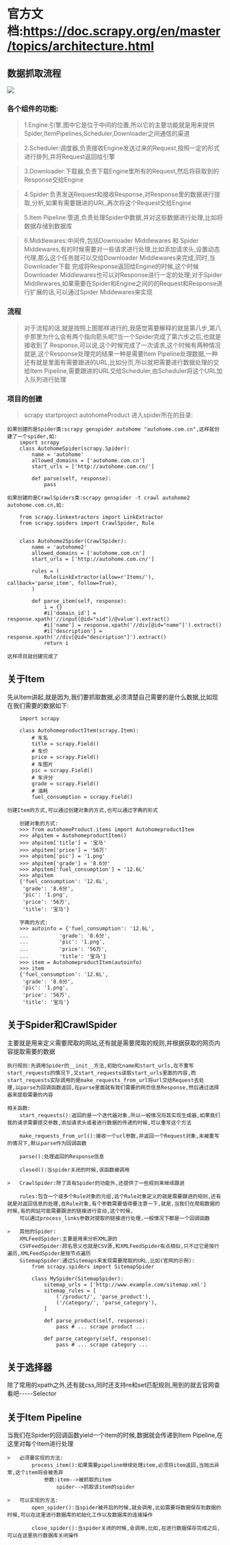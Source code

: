 # 官方文档:https://doc.scrapy.org/en/master/topics/architecture.html

## 数据抓取流程
![](../screen/Scrapy流程.png)

### 各个组件的功能:

>   1.Engine:引擎,图中它是位于中间的位置,所以它的主要功能就是用来提供Spider,ItemPipelines,Scheduler,Downloader之间通信的渠道

>   2.Scheduler:调度器,负责接收Engine发送过来的Request,按照一定的形式进行排列,并将Request返回给引擎

>   3.Downloader:下载器,负责下载Engine里所有的Request,然后将获取到的Response交给Engine

>   4.Spider:负责发送Request和接收Response,对Response里的数据进行提取,分析,如果有需要跟进的URL,再次将这个Request交给Engine

>   5.Item Pipeline:管道,负责处理Spider中数据,并对这些数据进行处理,比如将数据存储到数据库

>   6.Middlewares:中间件,包括Downloader Middlewares 和 Spider Middewares,有的时候需要对一些请求进行处理,比如添加请求头,设置动态代理,那么这个任务就可以交给Downloader Middlewares来完成,同时,当Downloader下载
完成将Response返回给Engine的时候,这个时候Downloader Middlewares也可以对Response进行一定的处理;对于Spider Middlewares,如果需要在Spider和Engine之间的的Request和Response进行扩展的话,可以通过Spider Middewares来实现

### 流程
>   对于流程的话,就是按照上图那样进行的,我感觉需要解释的就是第八步,第八步那里为什么会有两个指向箭头呢?当一个Spider完成了第六步之后,也就是接收到了
Response,可以说,这个时候完成了一次请求,这个时候有两种情况就是,这个Response处理完的结果一种是需要Item Pipeline处理数据,一种还有就是里面有需要跟进的URL,比如分页,所以就把需要进行数据处理的交给Item Pipeline,需要跟进的URL交给Scheduler,由Scheduler将这个URL加入队列进行处理

### 项目的创建
>   scrapy startproject autohomeProduct
    进入spider所在的目录:

    如果创建的是Spider类:scrapy genspider autohome "autohome.com.cn",这样就创建了一个spider,如:
        import scrapy
        class AutohomeSpider(scrapy.Spider):
            name = 'autohome'
            allowed_domains = ['autohome.com.cn']
            start_urls = ['http://autohome.com.cn/']

            def parse(self, response):
                pass

    如果创建的是CrawlSpiders类:scrapy genspider -t crawl autohome2 autohome.com.cn,如:

        from scrapy.linkextractors import LinkExtractor
        from scrapy.spiders import CrawlSpider, Rule


        class Autohome2Spider(CrawlSpider):
            name = 'autohome2'
            allowed_domains = ['autohome.com.cn']
            start_urls = ['http://autohome.com.cn/']

            rules = (
                Rule(LinkExtractor(allow=r'Items/'), callback='parse_item', follow=True),
            )

            def parse_item(self, response):
                i = {}
                #i['domain_id'] = response.xpath('//input[@id="sid"]/@value').extract()
                #i['name'] = response.xpath('//div[@id="name"]').extract()
                #i['description'] = response.xpath('//div[@id="description"]').extract()
                return i

    这样项目就创建完成了

## 关于Item
先从Item讲起,就是因为,我们要抓取数据,必须清楚自己需要的是什么数据,比如现在我们需要的数据如下:

        import scrapy

        class AutohomeproductItem(scrapy.Item):
            # 车名
            title = scrapy.Field()
            # 车价
            price = scrapy.Field()
            # 车图片
            pic = scrapy.Field()
            # 车评分
            grade = scrapy.Field()
            # 油耗
            fuel_consumption = scrapy.Field()

    创建Item的方式,可以通过创建对象的方式,也可以通过字典的形式

        创建对象的方式:
        >>> from autohomeProduct.items import AutohomeproductItem
        >>> ahpitem = AutohomeproductItem()
        >>> ahpitem['title'] = '宝马'
        >>> ahpitem['price'] = '56万'
        >>> ahpitem['pic'] = '1.png'
        >>> ahpitem['grade'] = '8.6分'
        >>> ahpitem['fuel_consumption'] = '12.6L'
        >>> ahpitem
        {'fuel_consumption': '12.6L',
         'grade': '8.6分',
         'pic': '1.png',
         'price': '56万',
         'title': '宝马'}

        字典的方式:
        >>> autoinfo = {'fuel_consumption': '12.6L',
        ...          'grade': '8.6分',
        ...          'pic': '1.png',
        ...          'price': '56万',
        ...          'title': '宝马'}
        >>> item = AutohomeproductItem(autoinfo)
        >>> item
        {'fuel_consumption': '12.6L',
         'grade': '8.6分',
         'pic': '1.png',
         'price': '56万',
         'title': '宝马'}

## 关于Spider和CrawlSpider
主要就是用来定义需要爬取的网站,还有就是需要爬取的规则,并根据获取的网页内容提取需要的数据

    执行规则:先调用Spider的__init__方法,初始化name和start_urls,在不重写start_requests的情况下,又start_requests读取start_urls里面的内容,而start_requests实际调用的是make_requests_from_url将url交给Request去处
    理,以parse为回调函数返回,在parse里面就有我们需要的网页信息Response,然后通过选择器来提取需要的内容

    相关函数:
        start_requests():返回的是一个迭代器对象,所以一般情况将其实现生成器,如果我们我的请求需要提交参数,添加请求头或者进行数据的传递的时候,可以重写这个方法

        make_requests_from_url():接收一个url参数,并返回一个Request对象,未被重写的情况下,默认parse作为回调函数

        parse():处理返回的Response信息

        closed():当spider关闭的时候,该函数被调用

    >   CrawlSpider:除了具有Spider的功能外,还提供了一些规则来继续跟进

        rules:包含一个或多个Rule对象的元组,这个Rule对象定义的就是需要跟进的规则,还有就是对返回信息的处理,在Rule对象,有个参数需要值得要注意一下,就是,当我们在爬取数据的时候,有的网站可能需要跟进的链接进行变动,这个时候,
        可以通过process_links参数对提取的链接进行处理,一般情况下都是一个回调函数

    >   其他的Spider:
        XMLFeedSpider:主要是用来分析XML源的
        CSVFeedSpider:顾名思义也就是CSV源,和XMLFeedSpider有点相似,只不过它是按行遍历,XMLFeedSpider是按节点遍历
        SitemapSpider:通过Sitemaps来发现需要爬取的URL,比如(官网的示例):
            from scrapy.spiders import SitemapSpider

            class MySpider(SitemapSpider):
                sitemap_urls = ['http://www.example.com/sitemap.xml']
                sitemap_rules = [
                    ('/product/', 'parse_product'),
                    ('/category/', 'parse_category'),
                ]

                def parse_product(self, response):
                    pass # ... scrape product ...

                def parse_category(self, response):
                    pass # ... scrape category ...

## 关于选择器
除了常用的xpath之外,还有就css,同时还支持re和set匹配规则,用到的就去官网查看吧-----Selector

## 关于Item Pipeline
当我们在Spider的回调函数yield一个item的时候,数据就会传递到Item Pipeline,在这里对每个Item进行处理

    >   必须要实现的方法:
            process_item():如果需要pipeline继续处理item,必须将item返回,当抛出异常,这个item将会被丢弃
                参数:item-->被抓取的item
                    spider-->抓取该item的spider

    >   可以实现的方法:
            open_spider():当spider被开启的时候,就会调用,比如需要将数据保存到数据的时候,可以在这里进行数据库的初始化工作以及数据库的连接操作

            close_spider():当spider关闭的时候,会调用,比如,在进行数据保存完成之后,可以在这里执行数据库关闭操作







